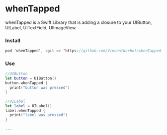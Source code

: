 # whenTapped

whenTapped is a Swift Library that is adding a closure to your UIButton, UILabel, UITextField, UIImageView.

### Install
```swift
pod 'whenTapped', :git => 'https://github.com/VincentNarbot/whenTapped.git'
```

###  Use

```swift
//UIButton
let button = UIButton()
button.whenTapped {
  print("button was pressed")
}

//UILabel
let label = UILabel()
label.whenTapped {
  print("label was pressed")
}

...
```
